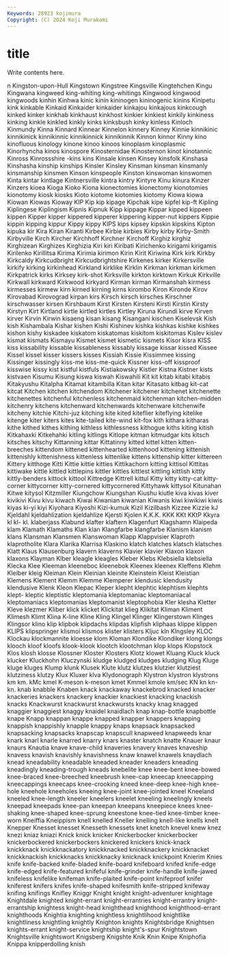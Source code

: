 ```yaml
---
Keywords: 28923 kojimura
Copyright: (C) 2024 Koji Murakami
---
```


# title

Write contents here.



n Kingston-upon-Hull Kingstown Kingstree Kingsville Kingtehchen Kingu Kingwana
kingweed king-whiting king-whitings Kingwood kingwood kingwoods kinhin Kinhwa kinic kinin
kininogen kininogenic kinins Kinipetu kink kinkable Kinkaid Kinkaider kinkaider kinkajou
kinkajous kinkcough kinked kinker kinkhab kinkhaust kinkhost kinkier kinkiest kinkily
kinkiness kinking kinkle kinkled kinkly kinks kinksbush kinky kinless Kinloch
Kinmundy Kinna Kinnard Kinnear Kinnelon kinnery Kinney Kinnie kinnikinic kinnikinick
kinnikinnic kinnikinnick kinnikinnik Kinnon kinnor Kinny kino kinofluous kinology kinone
kinoo kinoos kinoplasm kinoplasmic Kinorhyncha kinos kinospore Kinosternidae Kinosternon kinot
kinotannic Kinross Kinrossshire -kins kins Kinsale kinsen Kinsey kinsfolk Kinshasa
Kinshasha kinship kinships Kinsler Kinsley Kinsman kinsman kinsmanly kinsmanship kinsmen
Kinson kinspeople Kinston kinswoman kinswomen Kinta kintar kintlage Kintnersville kintra
kintry Kintyre Kinu kinura Kinzer Kinzers kioea Kioga Kioko Kiona
kionectomies kionectomy kionotomies kionotomy kiosk kiosks Kioto kiotome kiotomies kiotomy
Kiowa kiowa Kiowan Kiowas Kioway KIP Kip kip kipage Kipchak
kipe kipfel kip-ft Kipling Kiplingese Kiplingism Kipnis Kipnuk Kipp kippage
Kippar kipped kippeen kippen Kipper kipper kippered kipperer kippering kipper-nut
kippers Kippie kippin kipping kippur Kippy kippy KIPS kips kipsey
kipskin kipskins Kipton kipuka kir Kira Kiran Kiranti Kirbee Kirbie
kirbies Kirby kirby Kirby-Smith Kirbyville Kirch Kircher Kirchhoff Kirchner Kirchoff
Kirghiz kirghiz Kirghizean Kirghizes Kirghizia Kiri kiri Kiribati Kirichenko kirigami
kirigamis Kirilenko Kirillitsa Kirima Kirimia kirimon Kirin Kirit Kiriwina Kirk
kirk Kirkby Kirkcaldy Kirkcudbright Kirkcudbrightshire Kirkenes kirker Kirkersville kirkify kirking
kirkinhead Kirkland kirklike Kirklin Kirkman kirkman kirkmen Kirkpatrick kirks Kirksey
kirk-shot Kirksville kirkton kirktown Kirkuk Kirkville Kirkwall kirkward Kirkwood kirkyard
Kirman kirman Kirmanshah kirmess kirmesses kirmew kirn kirned kirning kirns
kirombo Kiron Kironde Kirov Kirovabad Kirovograd kirpan kirs Kirsch kirsch
kirsches Kirschner kirschwasser kirsen Kirshbaum Kirst Kirsten Kirsteni Kirsti Kirstin
Kirsty Kirstyn Kirt Kirtland kirtle kirtled kirtles Kirtley Kiruna Kirundi
kirve Kirven kirver Kirvin Kirwin kisaeng kisan kisang Kisangani kischen
Kiselevsk Kish kish Kishambala Kishar kishen Kishi Kishinev kishka kishkas
kishke kishkes kishon kishy kiskadee kiskatom kiskatomas kiskitom kiskitomas Kislev
kislev kismat kismats Kismayu Kismet kismet kismetic kismets Kisor kisra
KISS kiss kissability kissable kissableness kissably kissage kissar kissed Kissee
Kissel kissel kisser kissers kisses Kissiah Kissie Kissimmee kissing Kissinger
kissingly kiss-me kiss-me-quick Kissner kiss-off kissproof kisswise kissy kist kistful
kistfuls Kistiakowsky Kistler Kistna Kistner kists kistvaen Kisumu Kisung kiswa
kiswah Kiswahili Kit kit kitab kitabi kitabis Kitakyushu Kitalpha Kitamat
kitambilla Kitan kitar Kitasato kitbag kit-cat kitcat Kitchen kitchen kitchendom
Kitchener kitchener kitchenet kitchenette kitchenettes kitchenful kitchenless kitchenmaid kitchenman kitchen-midden
kitchenry kitchens kitchenward kitchenwards kitchenware kitchenwife kitcheny kitchie Kitchi-juz kitching
kite kited kiteflier kiteflying kitelike kitenge kiter kiters kites kite-tailed
kite-wind kit-fox kith kithara kitharas kithe kithed kithes kithing kithless
kithlessness kithogue kiths kiting kitish Kitkahaxki Kitkehahki kitling kitlings Kitlope
kitman kitmudgar kits kitsch kitsches kitschy Kittanning kittar Kittatinny kitted
kittel kitten kitten-breeches kittendom kittened kittenhearted kittenhood kittening kittenish kittenishly
kittenishness kittenless kittenlike kittens kittenship kitter kittereen Kittery kitthoge Kitti
Kittie kittie kitties Kittikachorn kitting kittisol Kittitas kittiwake kittle kittled
kittlepins kittler kittles kittlest kittling kittlish kittly kittly-benders kittock kittool
Kittredge Kittrell kittul Kitty kitty kitty-cat kitty-corner kittycorner kitty-cornered kittycornered
Kittyhawk kittysol Kitunahan Kitwe kitysol Kitzmiller Kiungchow Kiungshan Kiushu kiutle
kiva kivas kiver kivikivi Kivu kivu kiwach Kiwai Kiwanian kiwanian
Kiwanis kiwi kiwikiwi kiwis kiyas ki-yi kiyi Kiyohara Kiyoshi Kizi-kumuk
Kizil Kizilbash Kizzee Kizzie kJ Kjeldahl kjeldahlization kjeldahlize Kjersti Kjolen
K.K.K. KKK KKt KKtP Kkyra kl kl- kl. klaberjass Klabund
klafter klaftern Klagenfurt Klagshamn Klaipeda klam Klamath Klamaths Klan klan
Klangfarbe klangfarbe Klanism klanism klans Klansman Klansmen Klanswoman Klapp Klappvisier
Klaproth klaprotholite Klara Klarika Klarrisa Klaskino klatch klatches klatsch klatsches
Klatt Klaus Klausenburg klavern klaverns Klavier klavier Klaxon klaxon klaxons
Klayman Klber kleagle kleagles Kleber Klebs Klebsiella klebsiella Klecka Klee
Kleeman kleeneboc kleenebok Kleenex kleenex Kleffens Klehm Kleiber kleig Kleiman
Klein Kleinian kleinite Kleinstein Kleist Kleistian Klemens Klement Klemm Klemme
Klemperer klendusic klendusity klendusive Klenk Kleon Klepac Kleper klepht klephtic
klephtism klephts klept- kleptic kleptistic kleptomania kleptomaniac kleptomaniacal kleptomaniacs kleptomanias
kleptomanist kleptophobia Kler klesha Kletter Kleve klezmer Kliber klick klicket
Klickitat klieg Klikitat Kliman Kliment Klimesh Klimt Klina K-line Kline
Kling Klingel Klinger Klingerstown Klinges Klingsor klino klip klipbok klipdachs
klipdas klipfish kliphaas klippe klippen KLIPS klipspringer klismoi klismos klister
klisters Kljuc kln Klngsley KLOC Klockau klockmannite kloesse klom Kloman
Klondike Klondiker klong klongs klooch kloof kloofs klook-klook klootch klootchman
klop klops Klopstock Klos klosh klosse Klossner Kloster Klosters Klotz
klowet Kluang Kluck kluck klucker Kluckhohn Kluczynski kludge kludged kludges
kludging Klug Kluge kluge kluges Klump klunk Klusek Klute klutz
klutzes klutzier klutziest klutziness klutzy Klux Kluxer klva Klydonograph Klystron
klystron klystrons km km. kMc kmel K-meson k-meson kmet Kmmel
kmole km/sec KN kn kn- kn. knab knabble Knaben knack
knackaway knackebrod knacked knacker knackeries knackers knackery knackier knackiest knacking
knackish knacks Knackwurst knackwurst knackwursts knacky knag knagged knaggier knaggiest
knaggy knaidel knaidlach knap knap-bottle knapbottle knape Knapp knappan knappe
knapped knapper knappers knapping knappish knappishly knapple knappy knaps knapsack
knapsacked knapsacking knapsacks knapscap knapscull knapweed knapweeds knar knark knarl
knarle knarred knarry knars knaster knatch knatte Knauer knaur knaurs
Knautia knave knave-child knaveries knavery knaves knaveship knavess knavish knavishly
knavishness knaw knawel knawels knaydlach knead kneadability kneadable kneaded kneader
kneaders kneading kneadingly kneading-trough kneads knebelite knee knee-bent knee-bowed knee-braced
knee-breeched kneebrush knee-cap kneecap kneecapping kneecappings kneecaps knee-crooking kneed knee-deep
knee-high knee-hole kneehole kneeholes kneeing knee-joint knee-jointed kneel Kneeland kneeled
knee-length kneeler kneelers kneelet kneeling kneelingly kneels kneepad kneepads knee-pan
kneepan kneepans kneepiece knees knee-shaking knee-shaped knee-sprung kneestone knee-tied knee-timber
knee-worn Kneiffia Kneippism knell knelled Kneller knelling knell-like knells knelt
Knepper Knesset knesset Knesseth knessets knet knetch knevel knew knez
knezi kniaz kniazi Knick knick knicker Knickerbocker knickerbocker knickerbockered knickerbockers
knickered knickers knick-knack knickknack knickknackatory knickknacked knickknackery knickknacket knickknackish knickknacks
knickknacky knicknack knickpoint Knierim Knies knife knife-backed knife-bladed knife-board knifeboard
knifed knife-edge knife-edged knife-featured knifeful knife-grinder knife-handle knife-jawed knifeless knifelike
knifeman knife-plaited knife-point knifeproof knifer kniferest knifers knifes knife-shaped knifesmith
knife-stripped knifeway knifing knifings Knifley Kniggr Knight knight knight-adventurer knightage
Knightdale knighted knight-errant knight-errantries knight-errantry knight-errantship knightess knight-head knighthead knighthood
knighthood-errant knighthoods Knightia knighting knightless knightlihood knightlike knightliness knightling knightly
Knighton knights Knightsbridge Knightsen knights-errant knight-service knightship knight's-spur Knightstown Knightsville
knightswort Knigsberg Knigshte Knik Knin Knipe Kniphofia Knippa knipperdolling knish
